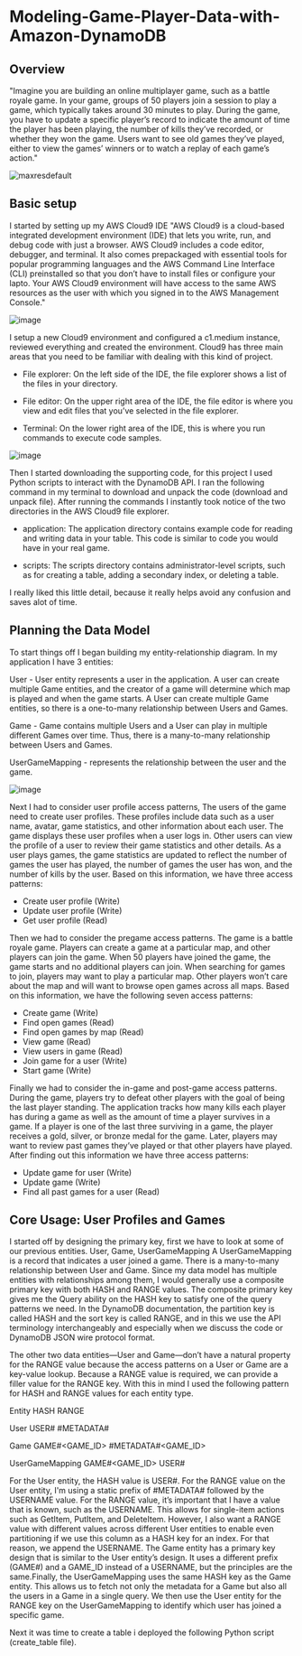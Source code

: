 # Modeling-Game-Player-Data-with-Amazon-DynamoDB

## Overview
"Imagine you are building an online multiplayer game, such as a battle royale game. In your game, groups of 50 players join a session to play a game, which typically takes around 30 minutes to play. During the game, you have to update a specific player’s record to indicate the amount of time the player has been playing, the number of kills they’ve recorded, or whether they won the game. Users want to see old games they’ve played, either to view the games’ winners or to watch a replay of each game’s action."

![maxresdefault](https://user-images.githubusercontent.com/106786020/215302115-8e3b1c7e-cfd2-45a5-b512-40561002e869.jpg)

## Basic setup
I started by setting up my AWS Cloud9 IDE "AWS Cloud9 is a cloud-based integrated development environment (IDE) that lets you write, run, and debug code with just a browser. AWS Cloud9 includes a code editor, debugger, and terminal. It also comes prepackaged with essential tools for popular programming languages and the AWS Command Line Interface (CLI) preinstalled so that you don’t have to install files or configure your lapto. Your AWS Cloud9 environment will have access to the same AWS resources as the user with which you signed in to the AWS Management Console."

![image](https://user-images.githubusercontent.com/106786020/215303773-c95555be-0532-4f59-8fcf-c2453e8e18f7.png)

I setup a new Cloud9 environment and configured a c1.medium instance, reviewed everything and created the environment. Cloud9 has three main areas that you need to be familiar with dealing with this kind of project.

- File explorer: On the left side of the IDE, the file explorer shows a list of the files in your directory.

- File editor: On the upper right area of the IDE, the file editor is where you view and edit files that you’ve selected in the file explorer.

- Terminal: On the lower right area of the IDE, this is where you run commands to execute code samples.


![image](https://user-images.githubusercontent.com/106786020/215304081-12692c6a-f4ab-48b1-ac77-c3905e687b0e.png)

Then I started downloading the supporting code, for this project I used Python scripts to interact with the DynamoDB API. I ran the following command in my terminal to download and unpack the code (download and unpack file). After running the commands I instantly took notice of the two directories in the AWS Cloud9 file explorer.

- application: The application directory contains example code for reading and writing data in your table. This code is similar to code you would have in your real game.

- scripts: The scripts directory contains administrator-level scripts, such as for creating a table, adding a secondary index, or deleting a table.

I really liked this little detail, because it really helps avoid any confusion and saves alot of time.

## Planning the Data Model
To start things off I began building my entity-relationship diagram. In my application I have 3 entities:

User - User entity represents a user in the application. A user can create multiple Game entities, and the creator of a game will determine which map is played and when the game starts. A User can create multiple Game entities, so there is a one-to-many relationship between Users and Games.

Game - Game contains multiple Users and a User can play in multiple different Games over time. Thus, there is a many-to-many relationship between Users and Games.

UserGameMapping - represents the relationship between the user and the game.

![image](https://user-images.githubusercontent.com/106786020/215307266-e18af3da-a209-4ee1-b8aa-a082e7f63413.png)


Next I had to consider user profile access patterns, The users of the game need to create user profiles. These profiles include data such as a user name, avatar, game statistics, and other information about each user. The game displays these user profiles when a user logs in. Other users can view the profile of a user to review their game statistics and other details. As a user plays games, the game statistics are updated to reflect the number of games the user has played, the number of games the user has won, and the number of kills by the user. Based on this information, we have three access patterns:

- Create user profile (Write) 
- Update user profile (Write)
- Get user profile (Read)

Then we had to consider the pregame access patterns. The game is a battle royale game. Players can create a game at a particular map, and other players can join the game. When 50 players have joined the game, the game starts and no additional players can join. When searching for games to join, players may want to play a particular map. Other players won’t care about the map and will want to browse open games across all maps. Based on this information, we have the following seven access patterns:

- Create game (Write)
- Find open games (Read)
- Find open games by map (Read)
- View game (Read)
- View users in game (Read)
- Join game for a user (Write)
- Start game (Write)

Finally we had to consider the in-game and post-game access patterns. During the game, players try to defeat other players with the goal of being the last player standing. The application tracks how many kills each player has during a game as well as the amount of time a player survives in a game. If a player is one of the last three surviving in a game, the player receives a gold, silver, or bronze medal for the game. Later, players may want to review past games they’ve played or that other players have played. After finding out this information we have three access patterns:

- Update game for user (Write)
- Update game (Write)
- Find all past games for a user (Read)


## Core Usage: User Profiles and Games

I started off by designing the primary key, first we have to look at some of our previous entities. User, Game, UserGameMapping A UserGameMapping is a record that indicates a user joined a game. There is a many-to-many relationship between User and Game. Since my data model has multiple entities with relationships among them, I would generally use a composite primary key with both HASH and RANGE values. The composite primary key gives me the Query ability on the HASH key to satisfy one of the query patterns we need. In the DynamoDB documentation, the partition key is called HASH and the sort key is called RANGE, and in this we use the API terminology interchangeably and especially when we discuss the code or DynamoDB JSON wire protocol format.

The other two data entities—User and Game—don’t have a natural property for the RANGE value because the access patterns on a User or Game are a key-value lookup. Because a RANGE value is required, we can provide a filler value for the RANGE key. With this in mind I used the following pattern for HASH and RANGE values for each entity type.


Entity	              HASH	                 RANGE

User              USER#<USERNAME>  	   #METADATA#<USERNAME>

Game	             GAME#<GAME_ID>	     #METADATA#<GAME_ID>

UserGameMapping	   GAME#<GAME_ID>	      USER#<USERNAME>

For the User entity, the HASH value is USER#<USERNAME>. For the RANGE value on the User entity, I'm using a static prefix of #METADATA# followed by the USERNAME value. For the RANGE value, it’s important that I have a value that is known, such as the USERNAME. This allows for single-item actions such as GetItem, PutItem, and DeleteItem. However, I also want a RANGE value with different values across different User entities to enable even partitioning if we use this column as a HASH key for an index. For that reason, we append the USERNAME. The Game entity has a primary key design that is similar to the User entity’s design. It uses a different prefix (GAME#) and a GAME_ID instead of a USERNAME, but the principles are the same.Finally, the UserGameMapping uses the same HASH key as the Game entity. This allows us to fetch not only the metadata for a Game but also all the users in a Game in a single query. We then use the User entity for the RANGE key on the UserGameMapping to identify which user has joined a specific game.

Next it was time to create a table i deployed the following Python script (create_table file).
